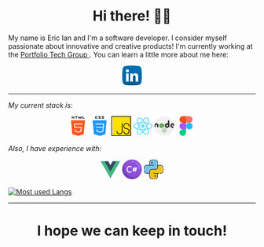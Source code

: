 <h1 align='center'> Hi there! ✌🏾</h1>

<p> My name is Eric Ian and I'm a software developer. I consider myself passionate about innovative and creative products! I'm currently working at the <a href="https://www.linkedin.com/company/grupoportfolio/mycompany/">Portfolio Tech Group </a>. You can learn a little more about me here: </p>

<p align='center'>
  <a  href="https://www.linkedin.com/in/eric-ian-noronha-junqueira-bb40091a7/"> <img height="40" src="https://github.com/ericiannj/ericiannj/blob/main/images/linkedin.png? raw=true"></a>
</p>

---

*My current stack is:*

<p align='center'>
  <img height="40" src="https://github.com/ericiannj/ericiannj/blob/main/images/html.png?raw=true">
  <img height="40" src="https://github.com/ericiannj/ericiannj/blob/main/images/css.png?raw=true">
  <img height="40" src="https://github.com/ericiannj/ericiannj/blob/main/images/js.png?raw=true">
  <img height="40" src="https://github.com/ericiannj/ericiannj/blob/main/images/react.png?raw=true">
  <img height="40" src="https://github.com/ericiannj/ericiannj/blob/main/images/nodejs.png?raw=true">
  <img height="40" src="https://github.com/ericiannj/ericiannj/blob/main/images/figma.png?raw=true">
</p>

*Also, I have experience with:*

<p align='center'>
  <img height="40" src="https://github.com/ericiannj/ericiannj/blob/main/images/vue.png?raw=true">
  <img height="40" src="https://github.com/ericiannj/ericiannj/blob/main/images/C%23.png?raw=true">
  <img height="40" src="https://github.com/ericiannj/ericiannj/blob/main/images/python.png?raw=true">
</p>

[![Most used Langs](https://github-readme-stats.vercel.app/api/top-langs/?username=ericiannj&layout=compact)](https://github.com/anuraghazra/github-readme-stats)

  
  
---

<h1 align='center'> I hope we can keep in touch! </h1>

<!--
**ericiannj/ericiannj** is a ✨ _special_ ✨ repository because its `README.md` (this file) appears on your GitHub profile.

Here are some ideas to get you started:

- 🔭 I’m currently working on ...
- 🌱 I’m currently learning ...
- 👯 I’m looking to collaborate on ...
- 🤔 I’m looking for help with ...
- 💬 Ask me about ...
- 📫 How to reach me: ...
- 😄 Pronouns: ...
- ⚡ Fun fact: ...
-->
